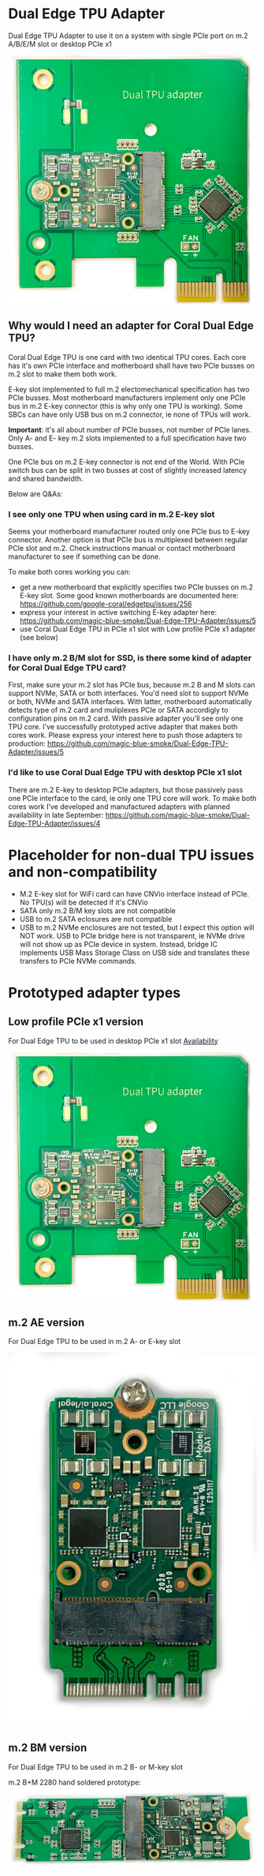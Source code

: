 # Dual Edge TPU Adapter
Dual Edge TPU Adapter to use it on a system with single PCIe port on m.2 A/B/E/M slot or desktop PCIe x1

![Adapter](TPU_Adapter_PCIe.jpg)

## Why would I need an adapter for Coral Dual Edge TPU?
Coral Dual Edge TPU is one card with two identical TPU cores. Each core has it's own PCIe interface and motherboard shall have two PCIe busses on m.2 slot to make them both work. 

E-key slot implemented to full m.2 electomechanical specification has two PCIe busses. Most motherboard manufacturers implement only one PCIe bus in m.2 E-key connector (this is why only one TPU is working). Some SBCs can have only USB bus on m.2 connector, ie none of TPUs will work.

**Important**: it's all about number of PCIe busses, not number of PCIe lanes. Only A- and E- key m.2 slots implemented to a full specification have two busses. 

One PCIe bus on m.2 E-key connector is not end of the World. With PCIe switch bus can be split in two busses at cost of slightly increased latency and shared bandwidth.

Below are Q&As:

### I see only one TPU when using card in m.2 E-key slot
Seems your motherboard manufacturer routed only one PCIe bus to E-key connector. Another option is that PCIe bus is multiplexed between regular PCIe slot and m.2. Check instructions manual or contact motherboard manufacturer to see if something can be done. 

To make both cores working you can:
- get a new motherboard that explicitly specifies two PCIe busses on m.2 E-key slot. Some good known motherboards are documented here: https://github.com/google-coral/edgetpu/issues/256
- express your interest in active switching E-key adapter here: https://github.com/magic-blue-smoke/Dual-Edge-TPU-Adapter/issues/5
- use Coral Dual Edge TPU in PCIe x1 slot with Low profile PCIe x1 adapter (see below)

### I have only m.2 B/M slot for SSD, is there some kind of adapter for Coral Dual Edge TPU card?
First, make sure your m.2 slot has PCIe bus, because m.2 B and M slots can support NVMe, SATA or both interfaces. You'd need slot to support NVMe or both, NVMe and SATA interfaces. With latter, motherboard automatically detects type of m.2 card and muliplexes PCIe or SATA accordigly to configuration pins on m.2 card. With passive adapter you'll see only one TPU core. I've successfully prototyped active adapter that makes both cores work. Please express your interest here to push those adapters to production: https://github.com/magic-blue-smoke/Dual-Edge-TPU-Adapter/issues/5

### I'd like to use Coral Dual Edge TPU with desktop PCIe x1 slot
There are m.2 E-key to desktop PCIe adapters, but those passively pass one PCIe interface to the card, ie only one TPU core will work. To make both cores work I've developed and manufactured adapters with planned availability in late September: https://github.com/magic-blue-smoke/Dual-Edge-TPU-Adapter/issues/4

# Placeholder for non-dual TPU issues and non-compatibility 
- M.2 E-key slot for WiFi card can have CNVio interface instead of PCIe. No TPU(s) will be detected if it's CNVio
- SATA only m.2 B/M key slots are not compatible
- USB to m.2 SATA eclosures are not compatible
- USB to m.2 NVMe enclosures are not tested, but I expect this option will NOT work. USB to PCIe bridge here is not transparent, ie NVMe drive will not show up as PCIe device in system. Instead, bridge IC implements USB Mass Storage Class on USB side and translates these transfers to PCIe NVMe commands. 

# Prototyped adapter types
## Low profile PCIe x1 version
For Dual Edge TPU to be used in desktop PCIe x1 slot
[Availability](https://mbs-shop.online/)

![Adapter](TPU_Adapter_PCIe.jpg)

## m.2 AE version
For Dual Edge TPU to be used in m.2 A- or E-key slot

![Adapter](TPU_adapter.jpeg)

## m.2 BM version
For Dual Edge TPU to be used in m.2 B- or M-key slot

m.2 B+M 2280 hand soldered prototype:
![m.2 B+M key 2280 Coral Dual Edge Adapter](Adapter-m.2-BM1s.jpeg)
